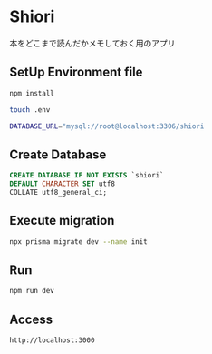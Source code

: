 # Shiori

本をどこまで読んだかメモしておく用のアプリ

## SetUp Environment file

```bash
npm install
```

```bash
touch .env
```

```bash
DATABASE_URL="mysql://root@localhost:3306/shiori
```

## Create Database

```sql
CREATE DATABASE IF NOT EXISTS `shiori`
DEFAULT CHARACTER SET utf8
COLLATE utf8_general_ci;
```

## Execute migration

```bash
npx prisma migrate dev --name init
```

## Run

```bash
npm run dev
```

## Access

```
http://localhost:3000
```
